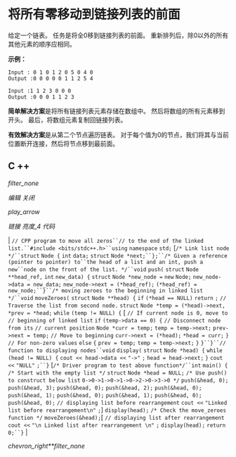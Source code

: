 # 将所有零移动到链接列表的前面

给定一个链表。 任务是将全0移到链接列表的前面。 重新排列后，除0以外的所有其他元素的顺序应相同。

**示例：**

```
Input : 0 1 0 1 2 0 5 0 4 0
Output :0 0 0 0 0 1 1 2 5 4

Input :1 1 2 3 0 0 0 
Output :0 0 0 1 1 2 3 

```

**简单解决方案**是将所有链接列表元素存储在数组中。 然后将数组的所有元素移到开头。 最后，将数组元素复制回链接列表。

**有效解决方案**是从第二个节点遍历链表。 对于每个值为0的节点，我们将其与当前位置断开连接，然后将节点移到最前面。

## C ++

*filter_none*

*编辑*
*关闭*

*play_arrow*

*链接*
*亮度_4*
*代码*

| `// CPP program to move all zeros``// to the end of the linked list.``#include <bits/stdc++.h>``using` `namespace` `std;` [`/* Link list node */``struct` `Node {` `int` `data;` `struct` `Node *next;``};``/* Given a reference (pointer to pointer) to``the head of a list and an int, push a new``node on the front of the list. */``void` `push(` `struct` `Node **head_ref,` `int` `new_data) {` `struct` `Node *new_node =` `new` `Node;` `new_node->data = new_data;` `new_node->next = (*head_ref);` `(*head_ref) = new_node;``}``/* moving zeroes to the beginning in linked list */``void` `moveZeroes(` `struct` `Node **head) {` `if` `(*head == NULL)` `return` `;` `// Traverse the list from second node.` `struct` `Node *temp = (*head)->next, *prev = *head;` `while` `(temp != NULL) {` [ `// If current node is 0, move to` `// beginning of linked list` `if` `(temp->data == 0) {` `// Disconnect node from its` `// current position` `Node *curr = temp;` `temp = temp->next;` `prev->next = temp;` `// Move to beginning`​​ `curr->next = (*head);` `*head = curr;` `}` `// For non-zero values` `else` `{` `prev = temp;` `temp = temp->next;` `}` `}``}``// function to displaying nodes``void` `display(` `struct` `Node *head) {` `while` `(head != NULL) {` `cout << head->data <<` `"->"` `;` `head = head->next;` `}` `cout <<` `"NULL"` `;``}` [`/* Driver program to test above function*/``int` `main() {` `/* Start with the empty list */` `struct` `Node *head = NULL;` `/* Use push() to construct below list` `0->0->1->0->1->0->2->0->3->0 */` `push(&head, 0);` `push(&head, 3);` `push(&head, 0);` `push(&head, 2);` `push(&head, 0);` `push(&head, 1);` `push(&head, 0);` `push(&head, 1);` `push(&head, 0);` `push(&head, 0);` `// displaying list before rearrangement` `cout <<` `"Linked list before rearrangement\n"` `;`] `display(head);` `/* Check the move_zeroes function */` `moveZeroes(&head);`[ `// displaying list after rearrangement` `cout <<` `"\n Linked list after rearrangement \n"` `;` `display(head);` `return` `0;``}` |

*chevron_right**filter_none*
